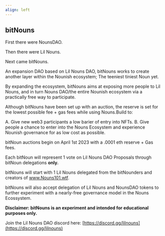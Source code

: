 ```yaml
---
align: left
---
```


## bitNouns

First there were NounsDAO.

Then there were Lil Nouns.

Next came bitNouns.

An expansion DAO based on Lil Nouns DAO, bitNouns works to create another layer within the Nounish ecosystem; The teeniest tiniest Noun yet.

By expanding the ecosystem, bitNouns aims at exposing more people to Lil Nouns, and in turn Nouns DAO/the entire Nounish ecosystem via a practically free way to participate.

Although bitNouns have been set up with an auction, the reserve is set for the lowest possible fee + gas fees while using Nouns.Build to:

A. Give new web3 participants a low barier of entry into NFTs.
B. Give people a chance to enter into the Nouns Ecosystem and experience Nounish governance for as low cost as possible. 

bitNoun auctions begin on April 1st 2023 with a .0001 eth reserve + Gas fees.

Each bitNoun will represent 1 vote on Lil Nouns DAO Proposals through bitNoun delegations **only.**

bitNouns will start with 1 Lil Nouns delegated from the bitNounders and creators of www.Nouns101.wtf.

bitNouns will also accept delegation of Lil Nouns and NounsDAO tokens to further experiment with a nearly-free governance model in the Nouns Ecossystem.

**Disclaimer: bitNouns is an experiment and intended for educational purposes only.** 

Join the Lil Nouns DAO discord here: [https://discord.gg/lilnouns](https://discord.gg/lilnouns)
